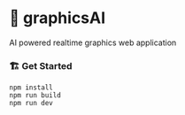 # 🤖 graphicsAI
AI powered realtime graphics web application


### 🏗️ Get Started 
 ```
 npm install
 npm run build
 npm run dev
 ```
